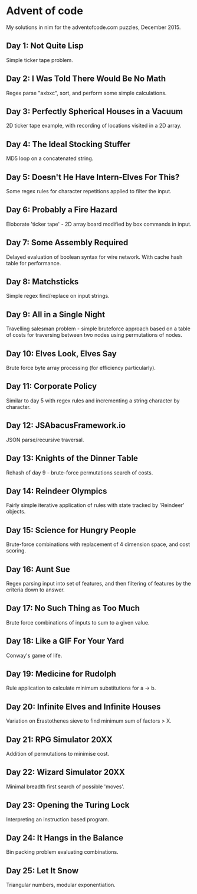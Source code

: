 # Advent of code

My solutions in nim for the adventofcode.com puzzles, December 2015.

## Day 1: Not Quite Lisp
Simple ticker tape problem.

## Day 2: I Was Told There Would Be No Math
Regex parse "axbxc", sort, and perform some simple calculations.

## Day 3: Perfectly Spherical Houses in a Vacuum
2D ticker tape example, with recording of locations visited in a 2D array.

## Day 4: The Ideal Stocking Stuffer
MD5 loop on a concatenated string.

## Day 5: Doesn't He Have Intern-Elves For This?
Some regex rules for character repetitions applied to filter the input.

## Day 6: Probably a Fire Hazard
Eloborate 'ticker tape' - 2D array board modified by box commands in input.

## Day 7: Some Assembly Required
Delayed evaluation of boolean syntax for wire network. With cache hash table for performance.

## Day 8: Matchsticks
Simple regex find/replace on input strings.

## Day 9: All in a Single Night
Travelling salesman problem - simple bruteforce approach based on a table of costs for traversing between two nodes using permutations of nodes.

## Day 10: Elves Look, Elves Say
Brute force byte array processing (for efficiency particularly).

## Day 11: Corporate Policy
Similar to day 5 with regex rules and incrementing a string character by character.

## Day 12: JSAbacusFramework.io
JSON parse/recursive traversal.

## Day 13: Knights of the Dinner Table
Rehash of day 9 - brute-force permutations search of costs.

## Day 14: Reindeer Olympics
Fairly simple iterative application of rules with state tracked by 'Reindeer' objects.

## Day 15: Science for Hungry People
Brute-force combinations with replacement of 4 dimension space, and cost scoring.

## Day 16: Aunt Sue
Regex parsing input into set of features, and then filtering of features by the criteria down to answer.

## Day 17: No Such Thing as Too Much
Brute force combinations of inputs to sum to a given value.

## Day 18: Like a GIF For Your Yard
Conway's game of life.

## Day 19: Medicine for Rudolph
Rule application to calculate minimum substitutions for a -> b.

## Day 20: Infinite Elves and Infinite Houses
Variation on Erastothenes sieve to find minimum sum of factors > X.

## Day 21: RPG Simulator 20XX
Addition of permutations to minimise cost.

## Day 22: Wizard Simulator 20XX
Minimal breadth first search of possible 'moves'.

## Day 23: Opening the Turing Lock
Interpreting an instruction based program.

## Day 24: It Hangs in the Balance
Bin packing problem evaluating combinations.

## Day 25: Let It Snow
Triangular numbers, modular exponentiation.


